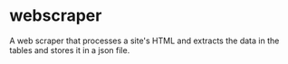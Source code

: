 # webscraper
A web scraper that processes a site's HTML and extracts the data in the tables and stores it in a json file.
